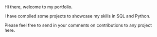 Hi there, welcome to my portfolio.

I have compiled some projects to showcase my skills in SQL and Python. 

Please feel free to send in your comments on contributions to any project here.
